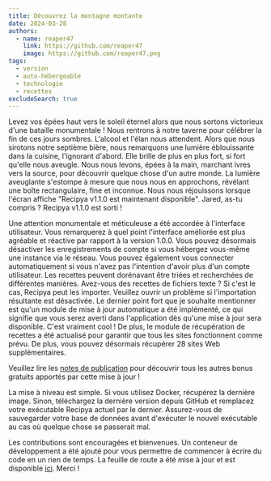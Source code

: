 ```yaml
---
title: Découvrez la montagne montante
date: 2024-03-28
authors:
  - name: reaper47
    link: https://github.com/reaper47
    image: https://github.com/reaper47.png
tags:
  - version
  - auto-hébergeable
  - technologie
  - recettes
excludeSearch: true
---
```


Levez vos épées haut vers le soleil éternel alors que nous sortons victorieux d'une bataille monumentale ! 
Nous rentrons à notre taverne pour célébrer la fin de ces jours sombres. L'alcool et l'élan nous attendent. 
Alors que nous sirotons notre septième bière, nous remarquons une lumière éblouissante dans la cuisine, l'ignorant 
d'abord. Elle brille de plus en plus fort, si fort qu'elle nous aveugle. Nous nous levons, épées à la main, marchant 
ivres vers la source, pour découvrir quelque chose d'un autre monde. La lumière aveuglante s'estompe à mesure que
nous nous en approchons, révélant une boîte rectangulaire, fine et inconnue. Nous nous réjouissons lorsque l'écran 
affiche "Recipya v1.1.0 est maintenant disponible". Jared, as-tu compris ? Recipya v1.1.0 est sorti !

Une attention monumentale et méticuleuse a été accordée à l'interface utilisateur. Vous remarquerez à quel point l'interface 
améliorée est plus agréable et réactive par rapport à la version 1.0.0. Vous pouvez désormais désactiver les enregistrements 
de compte si vous hébergez vous-même une instance via le réseau. Vous pouvez également vous connecter automatiquement si vous 
n'avez pas l'intention d'avoir plus d'un compte utilisateur. Les recettes peuvent dorénavant être triées et recherchées de différentes
manières. Avez-vous des recettes de fichiers texte ? Si c'est le cas, Recipya peut les importer. Veuillez ouvrir un problème si 
l'importation résultante est désactivée. Le dernier point fort que je souhaite mentionner est qu'un module de mise à jour automatique
a été implémenté, ce qui signifie que vous serez averti dans l'application dès qu'une mise à jour sera disponible. C'est vraiment cool ! 
De plus, le module de récupération de recettes a été actualisé pour garantir que tous les sites fonctionnent comme prévu. De plus,
vous pouvez désormais récupérer 28 sites Web supplémentaires.

Veuillez lire les [notes de publication](/guide/fr/about/changelog/v1.1.0/) pour découvrir tous les autres bonus gratuits apportés par cette mise à jour !

La mise à niveau est simple. Si vous utilisez Docker, récupérez la dernière image. Sinon, téléchargez la dernière version depuis GitHub et remplacez 
votre exécutable Recipya actuel par le dernier. Assurez-vous de sauvegarder votre base de données avant d'exécuter le nouvel exécutable au cas où quelque
chose se passerait mal.

Les contributions sont encouragées et bienvenues. Un conteneur de développement a été ajouté pour vous permettre de commencer à écrire du code en un rien de 
temps. La feuille de route a été mise à jour et est disponible [ici](/guide/fr/about/roadmap/). Merci !
